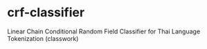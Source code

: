 # crf-classifier
Linear Chain Conditional Random Field Classifier for Thai Language Tokenization (classwork)

